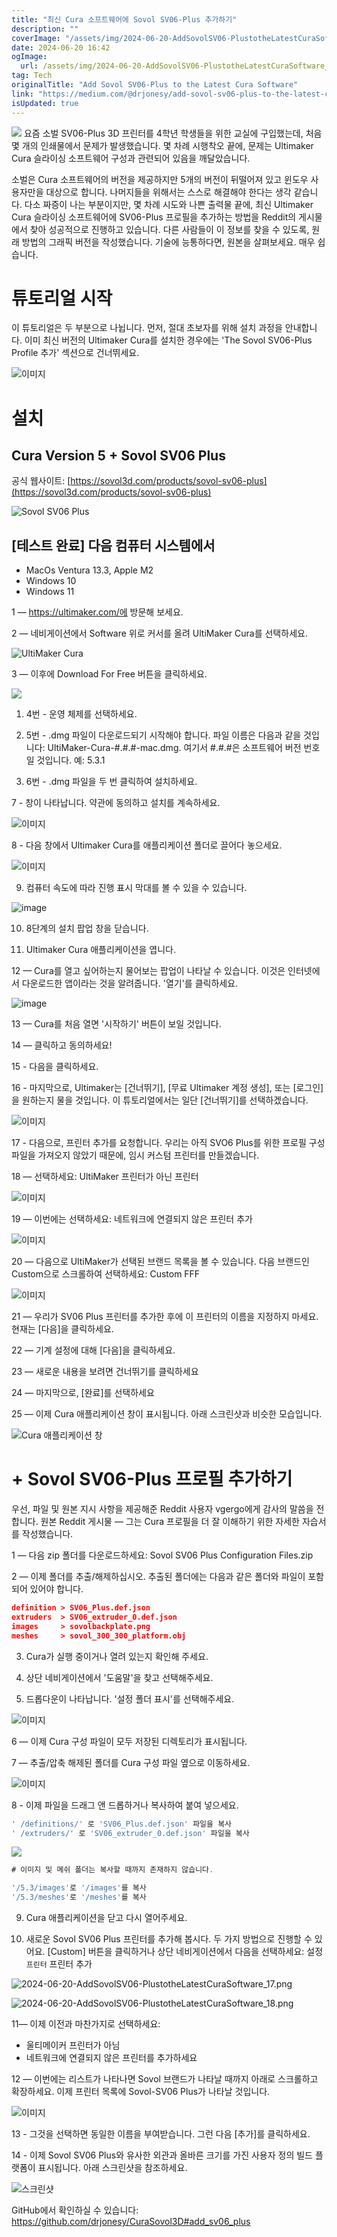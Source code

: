 ```yaml
---
title: "최신 Cura 소프트웨어에 Sovol SV06-Plus 추가하기"
description: ""
coverImage: "/assets/img/2024-06-20-AddSovolSV06-PlustotheLatestCuraSoftware_0.png"
date: 2024-06-20 16:42
ogImage: 
  url: /assets/img/2024-06-20-AddSovolSV06-PlustotheLatestCuraSoftware_0.png
tag: Tech
originalTitle: "Add Sovol SV06-Plus to the Latest Cura Software"
link: "https://medium.com/@drjonesy/add-sovol-sv06-plus-to-the-latest-cura-software-88f44dd4d415"
isUpdated: true
---
```






<img src="/assets/img/2024-06-20-AddSovolSV06-PlustotheLatestCuraSoftware_0.png" />
요즘 소벌 SV06-Plus 3D 프린터를 4학년 학생들을 위한 교실에 구입했는데, 처음 몇 개의 인쇄물에서 문제가 발생했습니다. 몇 차례 시행착오 끝에, 문제는 Ultimaker Cura 슬라이싱 소프트웨어 구성과 관련되어 있음을 깨달았습니다.

소벌은 Cura 소프트웨어의 버전을 제공하지만 5개의 버전이 뒤떨어져 있고 윈도우 사용자만을 대상으로 합니다. 나머지들을 위해서는 스스로 해결해야 한다는 생각 같습니다. 다소 짜증이 나는 부분이지만, 몇 차례 시도와 나쁜 출력물 끝에, 최신 Ultimaker Cura 슬라이싱 소프트웨어에 SV06-Plus 프로필을 추가하는 방법을 Reddit의 게시물에서 찾아 성공적으로 진행하고 있습니다. 다른 사람들이 이 정보를 찾을 수 있도록, 원래 방법의 그래픽 버전을 작성했습니다. 기술에 능통하다면, 원본을 살펴보세요. 매우 쉽습니다.

# 튜토리얼 시작

<div class="content-ad"></div>

이 튜토리얼은 두 부분으로 나뉩니다. 먼저, 절대 초보자를 위해 설치 과정을 안내합니다. 이미 최신 버전의 Ultimaker Cura를 설치한 경우에는 'The Sovol SV06-Plus Profile 추가' 섹션으로 건너뛰세요.

![이미지](/assets/img/2024-06-20-AddSovolSV06-PlustotheLatestCuraSoftware_1.png)

# 설치

## Cura Version 5 + Sovol SV06 Plus

<div class="content-ad"></div>

공식 웹사이트: [https://sovol3d.com/products/sovol-sv06-plus](https://sovol3d.com/products/sovol-sv06-plus)

![Sovol SV06 Plus](/assets/img/2024-06-20-AddSovolSV06-PlustotheLatestCuraSoftware_2.png)

## [테스트 완료] 다음 컴퓨터 시스템에서

- MacOs Ventura 13.3, Apple M2
- Windows 10
- Windows 11

<div class="content-ad"></div>

1 — https://ultimaker.com/에 방문해 보세요.

2 — 네비게이션에서 Software 위로 커서를 올려 UltiMaker Cura를 선택하세요.

![UltiMaker Cura](/assets/img/2024-06-20-AddSovolSV06-PlustotheLatestCuraSoftware_3.png)

3 — 이후에 Download For Free 버튼을 클릭하세요.

<div class="content-ad"></div>

<img src="/assets/img/2024-06-20-AddSovolSV06-PlustotheLatestCuraSoftware_4.png" />

1. 4번 - 운영 체제를 선택하세요.

2. 5번 - .dmg 파일이 다운로드되기 시작해야 합니다. 파일 이름은 다음과 같을 것입니다: UltiMaker-Cura-#.#.#-mac.dmg. 여기서 #.#.#은 소프트웨어 버전 번호일 것입니다. 예: 5.3.1

3. 6번 - .dmg 파일을 두 번 클릭하여 설치하세요.

<div class="content-ad"></div>

7 - 창이 나타납니다. 약관에 동의하고 설치를 계속하세요.

![이미지](/assets/img/2024-06-20-AddSovolSV06-PlustotheLatestCuraSoftware_5.png)

8 - 다음 창에서 Ultimaker Cura를 애플리케이션 폴더로 끌어다 놓으세요.

![이미지](/assets/img/2024-06-20-AddSovolSV06-PlustotheLatestCuraSoftware_6.png)

<div class="content-ad"></div>

9. 컴퓨터 속도에 따라 진행 표시 막대를 볼 수 있을 수 있습니다.

![image](/assets/img/2024-06-20-AddSovolSV06-PlustotheLatestCuraSoftware_7.png)

10. 8단계의 설치 팝업 창을 닫습니다.

11. Ultimaker Cura 애플리케이션을 엽니다.

<div class="content-ad"></div>

12 — Cura를 열고 싶어하는지 물어보는 팝업이 나타날 수 있습니다. 이것은 인터넷에서 다운로드한 앱이라는 것을 알려줍니다. '열기'를 클릭하세요.

![image](/assets/img/2024-06-20-AddSovolSV06-PlustotheLatestCuraSoftware_8.png)

13 — Cura를 처음 열면 '시작하기' 버튼이 보일 것입니다.

14 — 클릭하고 동의하세요!

<div class="content-ad"></div>

15 - 다음을 클릭하세요.

16 - 마지막으로, Ultimaker는 [건너뛰기], [무료 Ultimaker 계정 생성], 또는 [로그인]을 원하는지 물을 것입니다. 이 튜토리얼에서는 일단 [건너뛰기]를 선택하겠습니다.

![이미지](/assets/img/2024-06-20-AddSovolSV06-PlustotheLatestCuraSoftware_9.png)

17 - 다음으로, 프린터 추가를 요청합니다. 우리는 아직 SVO6 Plus를 위한 프로필 구성 파일을 가져오지 않았기 때문에, 임시 커스텀 프린터를 만들겠습니다.

<div class="content-ad"></div>

18 — 선택하세요: UltiMaker 프린터가 아닌 프린터

![이미지](/assets/img/2024-06-20-AddSovolSV06-PlustotheLatestCuraSoftware_10.png)

19 — 이번에는 선택하세요: 네트워크에 연결되지 않은 프린터 추가

![이미지](/assets/img/2024-06-20-AddSovolSV06-PlustotheLatestCuraSoftware_11.png)

<div class="content-ad"></div>

20 — 다음으로 UltiMaker가 선택된 브랜드 목록을 볼 수 있습니다. 다음 브랜드인 Custom으로 스크롤하여 선택하세요: Custom FFF

![이미지](/assets/img/2024-06-20-AddSovolSV06-PlustotheLatestCuraSoftware_12.png)

21 — 우리가 SV06 Plus 프린터를 추가한 후에 이 프린터의 이름을 지정하지 마세요. 현재는 [다음]을 클릭하세요.

22 — 기계 설정에 대해 [다음]을 클릭하세요.

<div class="content-ad"></div>

23 — 새로운 내용을 보려면 건너뛰기를 클릭하세요

24 — 마지막으로, [완료]를 선택하세요

25 — 이제 Cura 애플리케이션 창이 표시됩니다. 아래 스크린샷과 비슷한 모습입니다.

![Cura 애플리케이션 창](/assets/img/2024-06-20-AddSovolSV06-PlustotheLatestCuraSoftware_13.png)

<div class="content-ad"></div>

# + Sovol SV06-Plus 프로필 추가하기

우선, 파일 및 원본 지시 사항을 제공해준 Reddit 사용자 vgergo에게 감사의 말씀을 전합니다. 원본 Reddit 게시물 — 그는 Cura 프로필을 더 잘 이해하기 위한 자세한 자습서를 작성했습니다.

1 — 다음 zip 폴더를 다운로드하세요: Sovol SV06 Plus Configuration Files.zip

2 — 이제 폴더를 추출/해제하십시오. 추출된 폴더에는 다음과 같은 폴더와 파일이 포함되어 있어야 합니다.

<div class="content-ad"></div>


```json
definition > SV06_Plus.def.json
extruders  > SV06_extruder_0.def.json 
images     > sovolbackplate.png 
meshes     > sovol_300_300_platform.obj
```

3. Cura가 실행 중이거나 열려 있는지 확인해 주세요.

4. 상단 네비게이션에서 '도움말'을 찾고 선택해주세요.

5. 드롭다운이 나타납니다. '설정 폴더 표시'를 선택해주세요.

<div class="content-ad"></div>


![이미지](/assets/img/2024-06-20-AddSovolSV06-PlustotheLatestCuraSoftware_14.png)

6 — 이제 Cura 구성 파일이 모두 저장된 디렉토리가 표시됩니다.

7 — 추출/압축 해제된 폴더를 Cura 구성 파일 옆으로 이동하세요.

![이미지](/assets/img/2024-06-20-AddSovolSV06-PlustotheLatestCuraSoftware_15.png)


<div class="content-ad"></div>

8 - 이제 파일을 드래그 앤 드롭하거나 복사하여 붙여 넣으세요.

```js
' /definitions/' 로 'SV06_Plus.def.json' 파일을 복사
' /extruders/' 로 'SV06_extruder_0.def.json' 파일을 복사
```

<img src="/assets/img/2024-06-20-AddSovolSV06-PlustotheLatestCuraSoftware_16.png" />

```js
# 이미지 및 메쉬 폴더는 복사할 때까지 존재하지 않습니다.

'/5.3/images'로 '/images'를 복사
'/5.3/meshes'로 '/meshes'를 복사
```

<div class="content-ad"></div>

9. Cura 애플리케이션을 닫고 다시 열어주세요.

10. 새로운 Sovol SV06 Plus 프린터를 추가해 봅시다. 두 가지 방법으로 진행할 수 있어요. [Custom] 버튼을 클릭하거나 상단 네비게이션에서 다음을 선택하세요:
설정 ` 프린터 ` 프린터 추가

![2024-06-20-AddSovolSV06-PlustotheLatestCuraSoftware_17.png](/assets/img/2024-06-20-AddSovolSV06-PlustotheLatestCuraSoftware_17.png)

![2024-06-20-AddSovolSV06-PlustotheLatestCuraSoftware_18.png](/assets/img/2024-06-20-AddSovolSV06-PlustotheLatestCuraSoftware_18.png)

<div class="content-ad"></div>

11— 이제 이전과 마찬가지로 선택하세요:

- 울티메이커 프린터가 아님
- 네트워크에 연결되지 않은 프린터를 추가하세요

12 — 이번에는 리스트가 나타나면 Sovol 브랜드가 나타날 때까지 아래로 스크롤하고 확장하세요. 이제 프린터 목록에 Sovol-SV06 Plus가 나타날 것입니다.

![이미지](/assets/img/2024-06-20-AddSovolSV06-PlustotheLatestCuraSoftware_19.png)

<div class="content-ad"></div>

13 - 그것을 선택하면 동일한 이름을 부여받습니다. 그런 다음 [추가]를 클릭하세요.

14 - 이제 Sovol SV06 Plus와 유사한 외관과 올바른 크기를 가진 사용자 정의 빌드 플랫폼이 표시됩니다. 아래 스크린샷을 참조하세요.

![스크린샷](/assets/img/2024-06-20-AddSovolSV06-PlustotheLatestCuraSoftware_20.png)

GitHub에서 확인하실 수 있습니다: https://github.com/drjonesy/CuraSovol3D#add_sv06_plus
